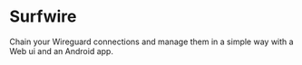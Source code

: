 # Surfwire

Chain your Wireguard connections and manage them in a simple way with a Web ui and an Android app.
